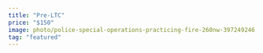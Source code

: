 ```yaml
---
title: "Pre-LTC"
price: "$150"
image: photo/police-special-operations-practicing-fire-260nw-397249246.jpg
tag: "featured"
---
```


<!--stackedit_data:
eyJoaXN0b3J5IjpbMTM5OTg1NTQ5OSw4NzA1MDMwNzIsLTE2Nj
IzNzU1NTEsMTc4NzczMTkwNywtMzUyMjY1NTQ3LC05MDExNDMx
OTIsLTE0ODYxNTU4NjksLTMzNjcxMjcyMV19
-->